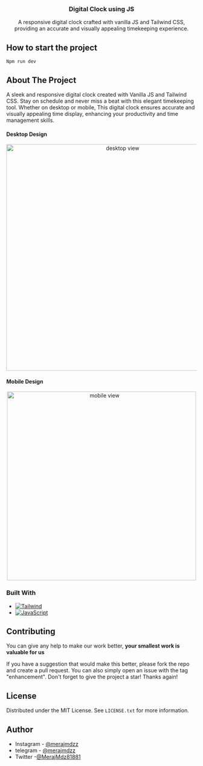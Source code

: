 ﻿<a id="readme-top"></a>

<div align="center">
<h3 align="center">Digital Clock using JS</h3>

  <p align="center">
    A responsive digital clock crafted with vanilla JS and Tailwind CSS, providing an accurate and visually appealing timekeeping experience.
    <br />
  </p>
</div>

<!-- ABOUT THE PROJECT -->
## How to start the project
```
Npm run dev
```
## About The Project

A sleek and responsive digital clock created with Vanilla JS and Tailwind CSS. Stay on schedule and never miss a beat with this elegant timekeeping tool. Whether on desktop or mobile, This digital clock ensures accurate and visually appealing time display, enhancing your productivity and time management skills.

#### Desktop Design

<p align="center">
  <img src="https://github.com/MerajMehdizade/Digital-Clock/assets/105376555/6223e66b-203f-4251-bba3-1c8e28d97038" alt="desktop view" width="600"  />
</p>

#### Mobile Design

<p align="center">
	<img src="https://github.com/MerajMehdizade/Digital-Clock/assets/105376555/8b08e32f-3ed1-4654-a38d-2a33860051d4" alt="mobile view" height="500" /> 
</p>

### Built With

- [![Tailwind][tailwind-shield]][tailwind-url]
- [![JavaScript][js-sheild]][javascript-url]

<!-- CONTRIBUTING -->

## Contributing

You can give any help to make our work better, **your smallest work is valuable for us**

If you have a suggestion that would make this better, please fork the repo and create a pull request. You can also simply open an issue with the tag "enhancement".
Don't forget to give the project a star! Thanks again!

<!-- LICENSE -->

## License

Distributed under the MIT License. See `LICENSE.txt` for more information.

<!-- AUTHOR -->

## Author

- Instagram - [@merajmdzz](https://www.instagram.com/merajmdzz/)
- telegram - [@merajmdzz](https://t.me/merajmdzz)
- Twitter -[@MerajMdz81881](https://twitter.com/MerajMdz81881)

<!-- MARKDOWN LINKS & IMAGES -->
<!-- https://www.markdownguide.org/basic-syntax/#reference-style-links -->

[stars-shield]: https://img.shields.io/github/stars/ujjwalgarg100204/Vanilla-JS-Digital-Clock.svg?style=for-the-badge
[stars-url]: https://github.com/ujjwalgarg100204/Vanilla-JS-Digital-Clock/stargazers
[license-shield]: https://img.shields.io/github/license/ujjwalgarg100204/Vanilla-JS-Digital-Clock.svg?style=for-the-badge
[license-url]: https://github.com/ujjwalgarg100204/Vanilla-JS-Digital-Clock/blob/master/LICENSE.txt
[linkedin-shield]: https://img.shields.io/badge/-LinkedIn-black.svg?style=for-the-badge&logo=linkedin&colorB=555
[linkedin-url]: https://www.linkedin.com/in/ujjwal-garg-3a5639243
[tailwind-shield]: https://img.shields.io/badge/Tailwind_CSS-38B2AC?style=for-the-badge&logo=tailwind-css&logoColor=white
[tailwind-url]: https://tailwindcss.com
[js-sheild]: https://img.shields.io/badge/JavaScript-F7DF1E?style=for-the-badge&logo=javascript&logoColor=black
[javascript-url]: https://developer.mozilla.org/en-US/docs/Web/JavaScript
